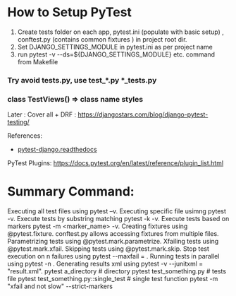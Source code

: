 # How to Setup PyTest

1. Create tests folder on each app, pytest.ini (populate with basic setup) , conftest.py (contains common fixtures ) in project root dir.
2. Set DJANGO_SETTINGS_MODULE in pytest.ini as per project name
3. run pytest -v --ds=${DJANGO_SETTINGS_MODULE} etc. command from Makefile

### Try avoid tests.py, use test_*.py *_tests.py
### class TestViews() => class name styles


Later : Cover all  +  DRF :
https://djangostars.com/blog/django-pytest-testing/


References:
* [pytest-django.readthedocs](https://pytest-django.readthedocs.io/en/latest/database.html)

PyTest Plugins:
https://docs.pytest.org/en/latest/reference/plugin_list.html


# Summary Command:
Executing all test files using pytest –v.
Executing specific file usimng pytest <filename> -v.
Execute tests by substring matching pytest -k <substring> -v.
Execute tests based on markers pytest -m <marker_name> -v.
Creating fixtures using @pytest.fixture.
conftest.py allows accessing fixtures from multiple files.
Parametrizing tests using @pytest.mark.parametrize.
Xfailing tests using @pytest.mark.xfail.
Skipping tests using @pytest.mark.skip.
Stop test execution on n failures using pytest --maxfail = <num>.
Running tests in parallel using pytest -n <num>.
Generating results xml using pytest -v --junitxml = "result.xml".
pytest a_directory                     # directory
pytest test_something.py               # tests file
pytest test_something.py::single_test  # single test function
pytest -m "xfail and not slow" --strict-markers 